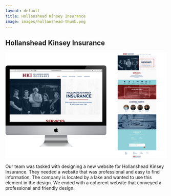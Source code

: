 ```yaml
---
layout: default
title: Hollanshead Kinsey Insurance
image: images/hollanshead-thumb.png
---
```

<div class="individual-page" markdown="1">

<h2>Hollanshead Kinsey Insurance</h2>

![Hollanshead Kinsey Photo 1](/images/hollanshead-3.png)

<div class="work-description" markdown="1">
Our team was tasked with designing a new website for Hollanshead Kinsey Insurance. They needed a website that was professional and easy to find information. The company is located by a lake and wanted to use this element in the design. We ended with a coherent website that conveyed a professional and friendly design.
</div>

</div>
